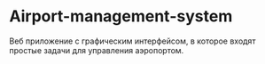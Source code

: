 # Airport-management-system

Веб приложение с графическим интерфейсом, в которое входят простые задачи для управления аэропортом.
